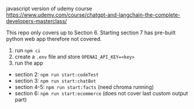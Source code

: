 javascript version of udemy course https://www.udemy.com/course/chatgpt-and-langchain-the-complete-developers-masterclass/

This repo only covers up to Section 6.
Starting section 7 has pre-built python web app therefore not covered.

1. run `npm ci`
2. create a `.env` file and store `OPENAI_API_KEY=<key>`
3. run the app

- section 2: `npm run start:codeTest`
- section 3: `npm run start:chatBot`
- section 4-5: `npm run start:facts` (need chroma running)
- section 6: `npm run start:ecommerce` (does not cover last custom output part)

